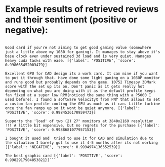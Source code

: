 # Example results of retrieved reviews and their sentiment (positive or negative):  

```Love it! It can handle my heavily loaded 3D renderworks that my previous CPU couldn't (and crashed oftentimes). It's one of the best investment I made in my professional career :) [{'label': 'POSITIVE', 'score': 0.9989277720451355}]    

Good card if you're not aiming to get good gaming value (somewhere just a little above my 1080 for gaming). It manages to stay above it's base clock even under sustained 3d load and is very quiet. Manages heavy cuda tasks with ease. [{'label': 'POSITIVE', 'score': 0.998665452003479}]    

Excellent GPU for CAD design its a work card. It can mine if you want to put it through that. Have done some light gaming on a 1080P monitor and runs good but probably depends on the game. 10752 Timespy 3DMark score with the set up its on. Don't panic as it gets really hot depending on what you are doing with it as the default profile keeps fan fixed at a super low RPM(noticed the same thing with a P5000 I used before). I found a software VelocityX from PNY that allows to set a custom fan profile cooling the GPU as much as it can. Little turbine once the fan ramps up so it wont be quiet anymore. [{'label': 'POSITIVE', 'score': 0.9984536170959473}]    

Supports the 'load' of two (2) 27" monitors at 3840x2160 resolution !!! A little bit expensive, but no regrets for the purchase [{'label': 'POSITIVE', 'score': 0.9988681077957153}]    

I bought it used and  tried to use it for CAD and simulation due to the situation I barely got to use it 4-5 months after its not working [{'label': 'NEGATIVE', 'score': 0.9994974136352539}]    

The best graphic card [{'label': 'POSITIVE', 'score': 0.9982917904853821}]```
